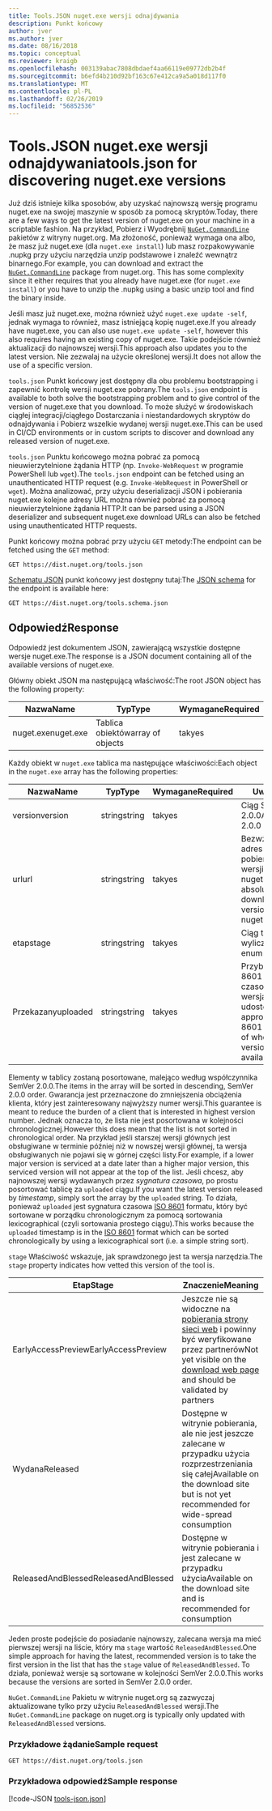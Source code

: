 ```yaml
---
title: Tools.JSON nuget.exe wersji odnajdywania
description: Punkt końcowy
author: jver
ms.author: jver
ms.date: 08/16/2018
ms.topic: conceptual
ms.reviewer: kraigb
ms.openlocfilehash: 003139abac7808dbdaef4aa66119e09772db2b4f
ms.sourcegitcommit: b6efd4b210d92bf163c67e412ca9a5a018d117f0
ms.translationtype: MT
ms.contentlocale: pl-PL
ms.lasthandoff: 02/26/2019
ms.locfileid: "56852536"
---
```

# <a name="toolsjson-for-discovering-nugetexe-versions"></a><span data-ttu-id="2c722-103">Tools.JSON nuget.exe wersji odnajdywania</span><span class="sxs-lookup"><span data-stu-id="2c722-103">tools.json for discovering nuget.exe versions</span></span>

<span data-ttu-id="2c722-104">Już dziś istnieje kilka sposobów, aby uzyskać najnowszą wersję programu nuget.exe na swojej maszynie w sposób za pomocą skryptów.</span><span class="sxs-lookup"><span data-stu-id="2c722-104">Today, there are a few ways to get the latest version of nuget.exe on your machine in a scriptable fashion.</span></span> <span data-ttu-id="2c722-105">Na przykład, Pobierz i Wyodrębnij [ `NuGet.CommandLine` ](https://www.nuget.org/packages/NuGet.CommandLine/) pakietów z witryny nuget.org. Ma złożoność, ponieważ wymaga ona albo, że masz już nuget.exe (dla `nuget.exe install`) lub masz rozpakowywanie .nupkg przy użyciu narzędzia unzip podstawowe i znaleźć wewnątrz binarnego.</span><span class="sxs-lookup"><span data-stu-id="2c722-105">For example, you can download and extract the [`NuGet.CommandLine`](https://www.nuget.org/packages/NuGet.CommandLine/) package from nuget.org. This has some complexity since it either requires that you already have nuget.exe (for `nuget.exe install`) or you have to unzip the .nupkg using a basic unzip tool and find the binary inside.</span></span>

<span data-ttu-id="2c722-106">Jeśli masz już nuget.exe, można również użyć `nuget.exe update -self`, jednak wymaga to również, masz istniejącą kopię nuget.exe.</span><span class="sxs-lookup"><span data-stu-id="2c722-106">If you already have nuget.exe, you can also use `nuget.exe update -self`, however this also requires having an existing copy of nuget.exe.</span></span> <span data-ttu-id="2c722-107">Takie podejście również aktualizacji do najnowszej wersji.</span><span class="sxs-lookup"><span data-stu-id="2c722-107">This approach also updates you to the latest version.</span></span> <span data-ttu-id="2c722-108">Nie zezwalaj na użycie określonej wersji.</span><span class="sxs-lookup"><span data-stu-id="2c722-108">It does not allow the use of a specific version.</span></span>

<span data-ttu-id="2c722-109">`tools.json` Punkt końcowy jest dostępny dla obu problemu bootstrapping i zapewnić kontrolę wersji nuget.exe pobrany.</span><span class="sxs-lookup"><span data-stu-id="2c722-109">The `tools.json` endpoint is available to both solve the bootstrapping problem and to give control of the version of nuget.exe that you download.</span></span> <span data-ttu-id="2c722-110">To może służyć w środowiskach ciągłej integracji/ciągłego Dostarczania i niestandardowych skryptów do odnajdywania i Pobierz wszelkie wydanej wersji nuget.exe.</span><span class="sxs-lookup"><span data-stu-id="2c722-110">This can be used in CI/CD environments or in custom scripts to discover and download any released version of nuget.exe.</span></span>

<span data-ttu-id="2c722-111">`tools.json` Punktu końcowego można pobrać za pomocą nieuwierzytelnione żądania HTTP (np. `Invoke-WebRequest` w programie PowerShell lub `wget`).</span><span class="sxs-lookup"><span data-stu-id="2c722-111">The `tools.json` endpoint can be fetched using an unauthenticated HTTP request (e.g. `Invoke-WebRequest` in PowerShell or `wget`).</span></span> <span data-ttu-id="2c722-112">Można analizować, przy użyciu deserializacji JSON i pobierania nuget.exe kolejne adresy URL można również pobrać za pomocą nieuwierzytelnione żądania HTTP.</span><span class="sxs-lookup"><span data-stu-id="2c722-112">It can be parsed using a JSON deserializer and subsequent nuget.exe download URLs can also be fetched using unauthenticated HTTP requests.</span></span>

<span data-ttu-id="2c722-113">Punkt końcowy można pobrać przy użyciu `GET` metody:</span><span class="sxs-lookup"><span data-stu-id="2c722-113">The endpoint can be fetched using the `GET` method:</span></span>

    GET https://dist.nuget.org/tools.json

<span data-ttu-id="2c722-114">[Schematu JSON](http://json-schema.org/) punkt końcowy jest dostępny tutaj:</span><span class="sxs-lookup"><span data-stu-id="2c722-114">The [JSON schema](http://json-schema.org/) for the endpoint is available here:</span></span>

    GET https://dist.nuget.org/tools.schema.json

## <a name="response"></a><span data-ttu-id="2c722-115">Odpowiedź</span><span class="sxs-lookup"><span data-stu-id="2c722-115">Response</span></span>

<span data-ttu-id="2c722-116">Odpowiedź jest dokumentem JSON, zawierającą wszystkie dostępne wersje nuget.exe.</span><span class="sxs-lookup"><span data-stu-id="2c722-116">The response is a JSON document containing all of the available versions of nuget.exe.</span></span>

<span data-ttu-id="2c722-117">Główny obiekt JSON ma następującą właściwość:</span><span class="sxs-lookup"><span data-stu-id="2c722-117">The root JSON object has the following property:</span></span>

<span data-ttu-id="2c722-118">Nazwa</span><span class="sxs-lookup"><span data-stu-id="2c722-118">Name</span></span>      | <span data-ttu-id="2c722-119">Typ</span><span class="sxs-lookup"><span data-stu-id="2c722-119">Type</span></span>             | <span data-ttu-id="2c722-120">Wymagane</span><span class="sxs-lookup"><span data-stu-id="2c722-120">Required</span></span>
--------- | ---------------- | --------
<span data-ttu-id="2c722-121">nuget.exe</span><span class="sxs-lookup"><span data-stu-id="2c722-121">nuget.exe</span></span> | <span data-ttu-id="2c722-122">Tablica obiektów</span><span class="sxs-lookup"><span data-stu-id="2c722-122">array of objects</span></span> | <span data-ttu-id="2c722-123">tak</span><span class="sxs-lookup"><span data-stu-id="2c722-123">yes</span></span>

<span data-ttu-id="2c722-124">Każdy obiekt w `nuget.exe` tablica ma następujące właściwości:</span><span class="sxs-lookup"><span data-stu-id="2c722-124">Each object in the `nuget.exe` array has the following properties:</span></span>

<span data-ttu-id="2c722-125">Nazwa</span><span class="sxs-lookup"><span data-stu-id="2c722-125">Name</span></span>     | <span data-ttu-id="2c722-126">Typ</span><span class="sxs-lookup"><span data-stu-id="2c722-126">Type</span></span>   | <span data-ttu-id="2c722-127">Wymagane</span><span class="sxs-lookup"><span data-stu-id="2c722-127">Required</span></span> | <span data-ttu-id="2c722-128">Uwagi</span><span class="sxs-lookup"><span data-stu-id="2c722-128">Notes</span></span>
-------- | ------ | -------- | -----
<span data-ttu-id="2c722-129">version</span><span class="sxs-lookup"><span data-stu-id="2c722-129">version</span></span>  | <span data-ttu-id="2c722-130">string</span><span class="sxs-lookup"><span data-stu-id="2c722-130">string</span></span> | <span data-ttu-id="2c722-131">tak</span><span class="sxs-lookup"><span data-stu-id="2c722-131">yes</span></span>      | <span data-ttu-id="2c722-132">Ciąg SemVer 2.0.0</span><span class="sxs-lookup"><span data-stu-id="2c722-132">A SemVer 2.0.0 string</span></span>
<span data-ttu-id="2c722-133">url</span><span class="sxs-lookup"><span data-stu-id="2c722-133">url</span></span>      | <span data-ttu-id="2c722-134">string</span><span class="sxs-lookup"><span data-stu-id="2c722-134">string</span></span> | <span data-ttu-id="2c722-135">tak</span><span class="sxs-lookup"><span data-stu-id="2c722-135">yes</span></span>      | <span data-ttu-id="2c722-136">Bezwzględny adres URL pobierania tej wersji programu nuget.exe</span><span class="sxs-lookup"><span data-stu-id="2c722-136">An absolute URL for downloading this version of nuget.exe</span></span>
<span data-ttu-id="2c722-137">etap</span><span class="sxs-lookup"><span data-stu-id="2c722-137">stage</span></span>    | <span data-ttu-id="2c722-138">string</span><span class="sxs-lookup"><span data-stu-id="2c722-138">string</span></span> | <span data-ttu-id="2c722-139">tak</span><span class="sxs-lookup"><span data-stu-id="2c722-139">yes</span></span>      | <span data-ttu-id="2c722-140">Ciąg typu wyliczeniowego</span><span class="sxs-lookup"><span data-stu-id="2c722-140">An enum string</span></span>
<span data-ttu-id="2c722-141">Przekazany</span><span class="sxs-lookup"><span data-stu-id="2c722-141">uploaded</span></span> | <span data-ttu-id="2c722-142">string</span><span class="sxs-lookup"><span data-stu-id="2c722-142">string</span></span> | <span data-ttu-id="2c722-143">tak</span><span class="sxs-lookup"><span data-stu-id="2c722-143">yes</span></span>      | <span data-ttu-id="2c722-144">Przybliżony ISO 8601 sygnaturę czasową gdy wersja została udostępniona</span><span class="sxs-lookup"><span data-stu-id="2c722-144">An approximate ISO 8601 timestamp of when the version was made available</span></span>

<span data-ttu-id="2c722-145">Elementy w tablicy zostaną posortowane, malejąco według współczynnika SemVer 2.0.0.</span><span class="sxs-lookup"><span data-stu-id="2c722-145">The items in the array will be sorted in descending, SemVer 2.0.0 order.</span></span> <span data-ttu-id="2c722-146">Gwarancja jest przeznaczone do zmniejszenia obciążenia klienta, który jest zainteresowany najwyższy numer wersji.</span><span class="sxs-lookup"><span data-stu-id="2c722-146">This guarantee is meant to reduce the burden of a client that is interested in highest version number.</span></span> <span data-ttu-id="2c722-147">Jednak oznacza to, że lista nie jest posortowana w kolejności chronologicznej.</span><span class="sxs-lookup"><span data-stu-id="2c722-147">However this does mean that the list is not sorted in chronological order.</span></span> <span data-ttu-id="2c722-148">Na przykład jeśli starszej wersji głównych jest obsługiwane w terminie później niż w nowszej wersji głównej, ta wersja obsługiwanych nie pojawi się w górnej części listy.</span><span class="sxs-lookup"><span data-stu-id="2c722-148">For example, if a lower major version is serviced at a date later than a higher major version, this serviced version will not appear at the top of the list.</span></span> <span data-ttu-id="2c722-149">Jeśli chcesz, aby najnowszej wersji wydawanych przez *sygnatura czasowa*, po prostu posortować tablicę za `uploaded` ciągu.</span><span class="sxs-lookup"><span data-stu-id="2c722-149">If you want the latest version released by *timestamp*, simply sort the array by the `uploaded` string.</span></span> <span data-ttu-id="2c722-150">To działa, ponieważ `uploaded` jest sygnatura czasowa [ISO 8601](https://www.iso.org/iso-8601-date-and-time-format.html) formatu, który być sortowane w porządku chronologicznym za pomocą sortowania lexicographical (czyli sortowania prostego ciągu).</span><span class="sxs-lookup"><span data-stu-id="2c722-150">This works because the `uploaded` timestamp is in the [ISO 8601](https://www.iso.org/iso-8601-date-and-time-format.html) format which can be sorted chronologically by using a lexicographical sort (i.e. a simple string sort).</span></span>

<span data-ttu-id="2c722-151">`stage` Właściwość wskazuje, jak sprawdzonego jest ta wersja narzędzia.</span><span class="sxs-lookup"><span data-stu-id="2c722-151">The `stage` property indicates how vetted this version of the tool is.</span></span> 

<span data-ttu-id="2c722-152">Etap</span><span class="sxs-lookup"><span data-stu-id="2c722-152">Stage</span></span>              | <span data-ttu-id="2c722-153">Znaczenie</span><span class="sxs-lookup"><span data-stu-id="2c722-153">Meaning</span></span>
------------------ | ------
<span data-ttu-id="2c722-154">EarlyAccessPreview</span><span class="sxs-lookup"><span data-stu-id="2c722-154">EarlyAccessPreview</span></span> | <span data-ttu-id="2c722-155">Jeszcze nie są widoczne na [pobierania strony sieci web](https://www.nuget.org/downloads) i powinny być weryfikowane przez partnerów</span><span class="sxs-lookup"><span data-stu-id="2c722-155">Not yet visible on the [download web page](https://www.nuget.org/downloads) and should be validated by partners</span></span>
<span data-ttu-id="2c722-156">Wydana</span><span class="sxs-lookup"><span data-stu-id="2c722-156">Released</span></span>           | <span data-ttu-id="2c722-157">Dostępne w witrynie pobierania, ale nie jest jeszcze zalecane w przypadku użycia rozprzestrzeniania się całej</span><span class="sxs-lookup"><span data-stu-id="2c722-157">Available on the download site but is not yet recommended for wide-spread consumption</span></span>
<span data-ttu-id="2c722-158">ReleasedAndBlessed</span><span class="sxs-lookup"><span data-stu-id="2c722-158">ReleasedAndBlessed</span></span> | <span data-ttu-id="2c722-159">Dostępne w witrynie pobierania i jest zalecane w przypadku użycia</span><span class="sxs-lookup"><span data-stu-id="2c722-159">Available on the download site and is recommended for consumption</span></span>

<span data-ttu-id="2c722-160">Jeden proste podejście do posiadanie najnowszy, zalecana wersja ma mieć pierwszej wersji na liście, który ma `stage` wartość `ReleasedAndBlessed`.</span><span class="sxs-lookup"><span data-stu-id="2c722-160">One simple approach for having the latest, recommended version is to take the first version in the list that has the `stage` value of `ReleasedAndBlessed`.</span></span> <span data-ttu-id="2c722-161">To działa, ponieważ wersje są sortowane w kolejności SemVer 2.0.0.</span><span class="sxs-lookup"><span data-stu-id="2c722-161">This works because the versions are sorted in SemVer 2.0.0 order.</span></span>

<span data-ttu-id="2c722-162">`NuGet.CommandLine` Pakietu w witrynie nuget.org są zazwyczaj aktualizowane tylko przy użyciu `ReleasedAndBlessed` wersji.</span><span class="sxs-lookup"><span data-stu-id="2c722-162">The `NuGet.CommandLine` package on nuget.org is typically only updated with `ReleasedAndBlessed` versions.</span></span>

### <a name="sample-request"></a><span data-ttu-id="2c722-163">Przykładowe żądanie</span><span class="sxs-lookup"><span data-stu-id="2c722-163">Sample request</span></span>

    GET https://dist.nuget.org/tools.json

### <a name="sample-response"></a><span data-ttu-id="2c722-164">Przykładowa odpowiedź</span><span class="sxs-lookup"><span data-stu-id="2c722-164">Sample response</span></span>

[!code-JSON [tools-json.json](./_data/tools-json.json)]
